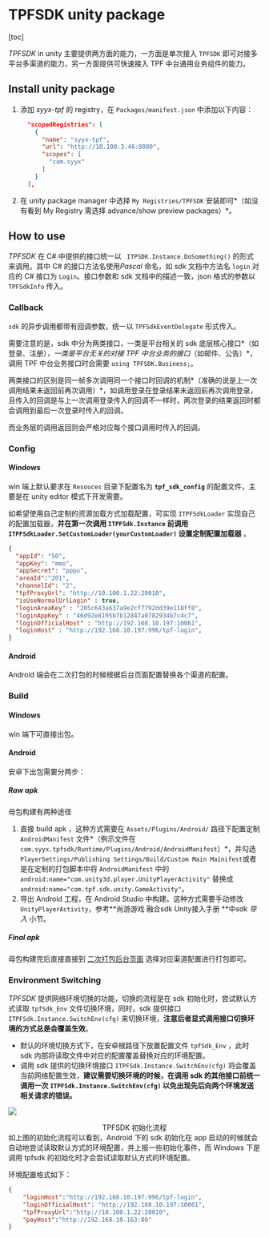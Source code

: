 # TPFSDK unity package 

[toc]

*TPFSDK* in unity 主要提供两方面的能力，一方面是单次接入 `TPFSDK` 即可对接多平台多渠道的能力，另一方面提供可快速接入 TPF 中台通用业务组件的能力。

## Install unity package 

1. 添加 *syyx-tpf* 的 registry，在 `Packages/manifest.json` 中添加以下内容：

   ```json 
     "scopedRegistries": [
       {
         "name": "syyx-tpf",
         "url": "http://10.100.3.46:8080",
         "scopes": [
           "com.syyx"
         ]
       }
     ],
   ```

2. 在 unity package manager 中选择 `My Registries/TPFSDK` 安装即可*（如没有看到 My Registry 需选择 advance/show preview packages）*。

## How to use

*TPFSDK* 在 C# 中提供的接口统一以 ``` ITPSDK.Instance.DoSomething()``` 的形式来调用。其中 C# 的接口方法名使用*Pascal* 命名，如 sdk 文档中方法名 `login` 对应的 C# 接口为 `Login`。接口参数和 sdk 文档中的描述一致，json 格式的参数以 `TPFSdkInfo` 传入。

### Callback

`sdk` 的异步调用都带有回调参数，统一以 `TPFSdkEventDelegate` 形式传入。

需要注意的是，sdk 中分为两类接口，一类是平台相关的 sdk 底层核心接口*（如登录、注册）*，一类是平台无关的对接 TPF 中台业务的接口*（如邮件、公告）*，调用 TPF 中台业务接口时会需要 `using TPFSDK.Business;`。

两类接口的区别是同一帧多次调用同一个接口时回调的机制*（准确的说是上一次调用结果未返回前再次调用）*，如调用登录在登录结果未返回前再次调用登录，且传入的回调是与上一次调用登录传入的回调不一样时，两次登录的结果返回时都会调用到最后一次登录时传入的回调。

而业务层的调用返回则会严格对应每个接口调用时传入的回调。

###  Config

#### Windows

win 端上默认要求在 `Resouces` 目录下配置名为 **`tpf_sdk_config`** 的配置文件，主要是在 unity editor 模式下开发需要。

如希望使用自己定制的资源加载方式加载配置，可实现 `ITPFSdkLoader` 实现自己的配置加载器，**并在第一次调用 `ITPFSdk.Instance` 前调用 `ITPFSdkLoader.SetCustomLoader(yourCustomLoader)` 设置定制配置加载器** 。

```json
{
  "appId": "50",
  "appKey": "mmo",
  "appSecret": "pppu",
  "areaId":"201",
  "channelId": "2",
  "tpfProxyUrl": "http://10.100.1.22:20010",
  "isUseNormalUrlLogin" : true,
  "loginAreaKey" : "205c643a637a9e2cf7792dd39e118ff8",
  "loginAppKey" : "46d92e8195b7b12847a0782934b7c4c7",
  "loginOfficialHost" : "http://192.168.10.197:10061",
  "loginHost" : "http://192.168.10.197:996/tpf-login",
}
```

#### Android

Android 端会在二次打包的时候根据后台页面配置替换各个渠道的配置。

### Build

#### Windows

win 端下可直接出包。

#### Android

安卓下出包需要分两步：

##### Raw apk

母包构建有两种途径

1. 直接 build apk ，这种方式需要在 `Assets/Plugins/Android/` 路径下配置定制`AndroidManifest` 文件*（例示文件在 `com.syyx.tpfsdk/Runtime/Plugins/Android/AndroidManifest`）*，并勾选 `PlayerSettings/Publishing Settings/Build/Custom Main Mainifest`或者是在定制的打包脚本中将 `AndroidManifest` 中的 `android:name="com.unity3d.player.UnityPlayerActivity"` 替换成 `android:name="com.tpf.sdk.unity.GameActivity"`。
2. 导出 Android 工程，在 Android Studio 中构建。这种方式需要手动修改 `UnityPlayerActivity`，参考**尚游游戏 融合sdk Unity接入手册 **中*sdk 导入* 小节。 

##### Final apk

母包构建完后直接直接到 [二次打包后台页面](http://tpf-api.syyx.com:8000/#/auth/login) 选择对应渠道配置进行打包即可。

### Environment Switching

*TPFSDK* 提供网络环境切换的功能，切换的流程是在 sdk 初始化时，尝试默认方式读取 `tpfSdk_Env` 文件切换环境，同时，sdk 提供接口 `ITPFSdk.Instance.SwitchEnv(cfg)` 来切换环境，**注意后者显式调用接口切换环境的方式总是会覆盖生效**。

- 默认的环境切换方式下，在安卓根路径下放置配置文件 `tpfSdk_Env` ，此时 sdk 内部将读取文件中对应的配置覆盖替换对应的环境配置。
- 调用 sdk 提供的切换环境接口 `ITPFSdk.Instance.SwitchEnv(cfg)` 将会覆盖当前网络配置生效，**建议需要切换环境的时候，在调用 sdk 的其他接口前统一调用一次 `ITPFSdk.Instance.SwitchEnv(cfg)` 以免出现先后向两个环境发送相关请求的错误。**

![](https://www.lucidchart.com/publicSegments/view/366fb925-00bb-4d0f-96cb-981cf44b595b/image.jpeg)

<center>TPFSDK 初始化流程</center>
如上图的初始化流程可以看到，Android 下的 sdk 初始化在 app 启动的时候就会自动地尝试读取默认方式的环境配置，并上报一些初始化事件，而 Windows 下是调用 tpfsdk 的初始化时才会尝试读取默认方式的环境配置。

环境配置格式如下：

```json
{
    "loginHost":"http://192.168.10.197:996/tpf-login",
    "loginOfficialHost": "http://192.168.10.197:10061",
    "tpfProxyUrl":"http://10.100.1.22:20010",
    "payHost":"http://192.168.10.163:80"
}
```

